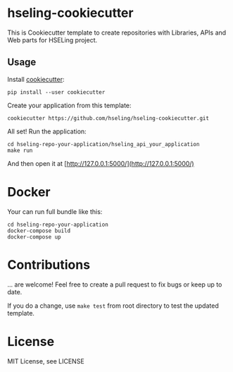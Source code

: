 # hseling-cookiecutter

This is Cookiecutter template to create repositories with Libraries, APIs and Web parts for HSELing project.

## Usage

Install [cookiecutter](https://github.com/audreyr/cookiecutter):

    pip install --user cookiecutter

Create your application from this template:

    cookiecutter https://github.com/hseling/hseling-cookiecutter.git

All set! Run the application:

    cd hseling-repo-your-application/hseling_api_your_application
    make run

And then open it at [http://127.0.0.1:5000/](http://127.0.0.1:5000/)

# Docker

Your can run full bundle like this:

    cd hseling-repo-your-application
    docker-compose build
    docker-compose up

# Contributions

... are welcome! Feel free to create a pull request to fix bugs or keep up to date.

If you do a change, use `make test` from root directory to test the updated template.

# License

MIT License, see LICENSE
